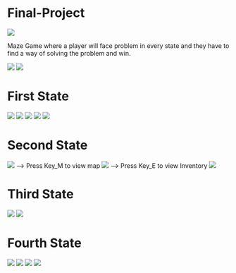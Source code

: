 # Final-Project
![](Intro.gif)

Maze Game where a player will face problem in every state and they have to find a way of solving the problem and win.


![](Screenshot%20(113).png)
![](Screenshot%20(114).png)

# First State
![](Screenshot%20(115).png)
![](Screenshot%20(116).png)
![](Screenshot%20(118).png)
![](Screenshot%20(121).png)
![](Screenshot%20(123).png)


# Second State
![](Screenshot%20(124).png)
--> Press Key_M to view map
![](Screenshot%20(132).png)
--> Press Key_E to view Inventory
![](Screenshot%20(131).png)

# Third State
![](Screenshot%20(125).png)
![](Screenshot%20(126).png)

# Fourth State
![](Screenshot%20(127).png)
![](Screenshot%20(128).png)
![](Screenshot%20(129).png)
![](Screenshot%20(130).png)
